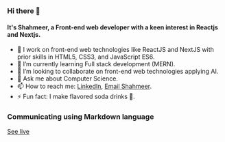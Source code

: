 ### Hi there 👋
#### It's Shahmeer, a Front-end web developer with a keen interest in Reactjs and Nextjs.

- 🔭 I work on front-end web technologies like ReactJS and NextJS with prior skills in HTML5, CSS3, and JavaScript ES6.
- 🌱 I’m currently learning Full stack development (MERN).
- 👯 I’m looking to collaborate on front-end web technologies applying AI.
- 💬 Ask me about Computer Science.
- 📫 How to reach me: [LinkedIn](https://www.linkedin.com/in/shahmeer-nasir-063b71179/), [Email Shahmeer](mailto:shahmeernasirr@gmail.com).
- ⚡ Fun fact: I make flavored soda drinks 🥤.

### Communicating using Markdown language
[See live](https://exp-communicate-using-markdown-cohort-1.github.io/series-communicate-using-markdown-Shahmeer-Nasir/)
